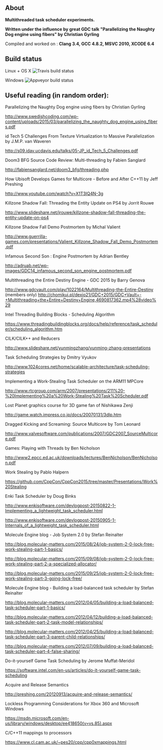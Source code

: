 ## About

**Multithreaded task scheduler experiments.**

**Written under the influence by great GDC talk "Parallelizing the Naughty Dog engine using fibers" by Christian Gyrling**

Compiled and worked on : **Clang 3.4, GCC 4.8.2, MSVC 2010, XCODE 6.4**


## Build status

Linux + OS X
![Travis build status](https://api.travis-ci.org/SergeyMakeev/TaskScheduler.svg?branch=master)

Windows
![Appveyor build status](https://ci.appveyor.com/api/projects/status/7o760ylay8mdplo6)



## Useful reading (in random order):

Parallelizing the Naughty Dog engine using fibers by Christian Gyrling

http://www.swedishcoding.com/wp-content/uploads/2015/03/parallelizing_the_naughty_dog_engine_using_fibers.pdf

id Tech 5 Challenges
From Texture Virtualization to Massive Parallelization by J.M.P. van Waveren

http://s09.idav.ucdavis.edu/talks/05-JP_id_Tech_5_Challenges.pdf

Doom3 BFG Source Code Review: Multi-threading by Fabien Sanglard

http://fabiensanglard.net/doom3_bfg/threading.php

How Ubisoft Develops Games for Multicore - Before and After C++11 by Jeff Preshing

http://www.youtube.com/watch?v=X1T3IQ4N-3g

Killzone Shadow Fall: Threading the Entity Update on PS4 by Jorrit Rouwe

http://www.slideshare.net/jrouwe/killzone-shadow-fall-threading-the-entity-update-on-ps4

Killzone Shadow Fall Demo Postmortem by Michal Valient

http://www.guerrilla-games.com/presentations/Valient_Killzone_Shadow_Fall_Demo_Postmortem.pdf

Infamous Second Son : Engine Postmortem by Adrian Bentley

http://adruab.net/wp-images/GDC14_infamous_second_son_engine_postmortem.pdf

Multithreading the Entire Destiny Engine - GDC 2015 by Barry Genova

http://www.gdcvault.com/play/1022164/Multithreading-the-Entire-Destiny (members only)
http://chomikuj.pl/dexio21/GDC+2015/GDC+Vault+-+Multithreading+the+Entire+Destiny+Engine,4690817362.mp4%28video%29


Intel Threading Building Blocks - Scheduling Algorithm

https://www.threadingbuildingblocks.org/docs/help/reference/task_scheduler/scheduling_algorithm.htm

CILK/CILK++ and Reducers

http://www.slideshare.net/yunmingzhang/yunming-zhang-presentations

Task Scheduling Strategies by Dmitry Vyukov

http://www.1024cores.net/home/scalable-architecture/task-scheduling-strategies

Implementing a Work-Stealing Task Scheduler on the ARM11 MPCore

http://www.rtcgroup.com/arm/2007/presentations/211%20-%20Implementing%20a%20Work-Stealing%20Task%20Scheduler.pdf

Lost Planet graphics course for 3D game fan of Nishikawa Zenji

http://game.watch.impress.co.jp/docs/20070131/3dlp.htm

Dragged Kicking and Screaming: Source Multicore by Tom Leonard

http://www.valvesoftware.com/publications/2007/GDC2007_SourceMulticore.pdf

Games: Playing with Threads by Ben Nicholson

http://www2.epcc.ed.ac.uk/downloads/lectures/BenNicholson/BenNicholson.pdf

Work Stealing by Pablo Halpern 

https://github.com/CppCon/CppCon2015/tree/master/Presentations/Work%20Stealing

Enki Task Scheduler by Doug Binks

http://www.enkisoftware.com/devlogpost-20150822-1-Implementing_a_lightweight_task_scheduler.html

http://www.enkisoftware.com/devlogpost-20150905-1-Internals_of_a_lightweight_task_scheduler.html

Molecule Engine blog - Job System 2.0 by Stefan Reinalter

http://blog.molecular-matters.com/2015/08/24/job-system-2-0-lock-free-work-stealing-part-1-basics/

http://blog.molecular-matters.com/2015/09/08/job-system-2-0-lock-free-work-stealing-part-2-a-specialized-allocator/

http://blog.molecular-matters.com/2015/09/25/job-system-2-0-lock-free-work-stealing-part-3-going-lock-free/

Molecule Engine blog - Building a load-balanced task scheduler by Stefan Reinalter

http://blog.molecular-matters.com/2012/04/05/building-a-load-balanced-task-scheduler-part-1-basics/

http://blog.molecular-matters.com/2012/04/12/building-a-load-balanced-task-scheduler-part-2-task-model-relationships/

http://blog.molecular-matters.com/2012/04/25/building-a-load-balanced-task-scheduler-part-3-parent-child-relationships/

http://blog.molecular-matters.com/2012/07/09/building-a-load-balanced-task-scheduler-part-4-false-sharing/

Do-it-yourself Game Task Scheduling by Jerome Muffat-Meridol

https://software.intel.com/en-us/articles/do-it-yourself-game-task-scheduling

Acquire and Release Semantics

http://preshing.com/20120913/acquire-and-release-semantics/

Lockless Programming Considerations for Xbox 360 and Microsoft Windows

https://msdn.microsoft.com/en-us/library/windows/desktop/ee418650(v=vs.85).aspx

C/C++11 mappings to processors

https://www.cl.cam.ac.uk/~pes20/cpp/cpp0xmappings.html
